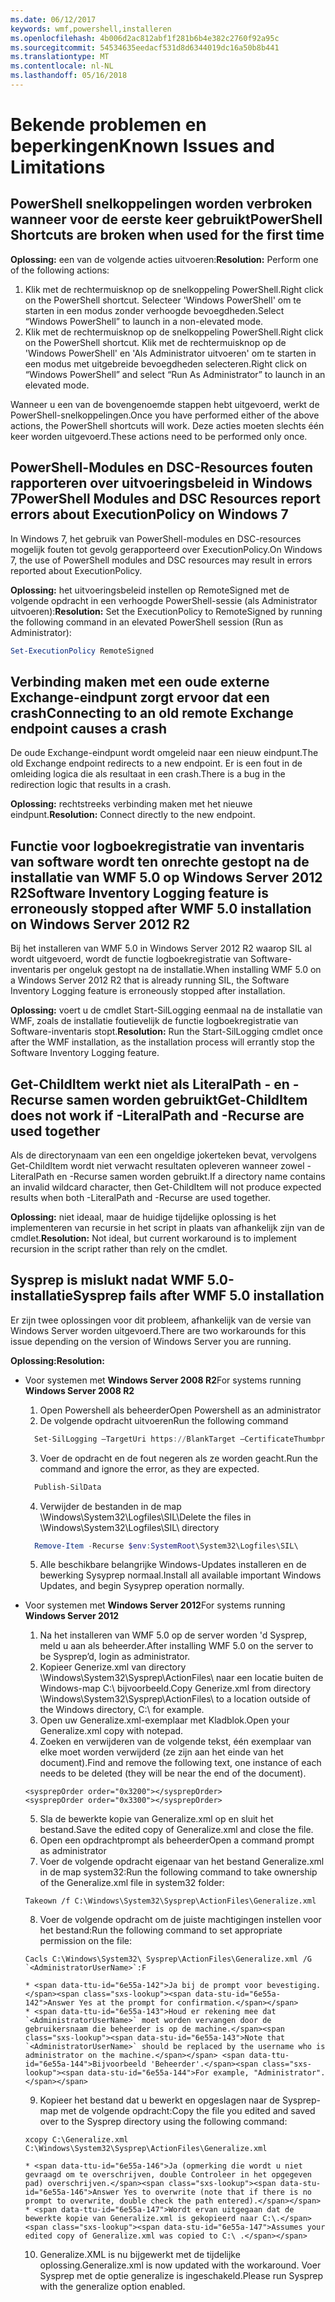 ```yaml
---
ms.date: 06/12/2017
keywords: wmf,powershell,installeren
ms.openlocfilehash: 4b006d2ac812abf1f281b6b4e382c2760f92a95c
ms.sourcegitcommit: 54534635eedacf531d8d6344019dc16a50b8b441
ms.translationtype: MT
ms.contentlocale: nl-NL
ms.lasthandoff: 05/16/2018
---
```

# <a name="known-issues-and-limitations"></a><span data-ttu-id="6e55a-102">Bekende problemen en beperkingen</span><span class="sxs-lookup"><span data-stu-id="6e55a-102">Known Issues and Limitations</span></span>

<a name="powershell-shortcuts-are-broken-when-used-for-the-first-time"></a><span data-ttu-id="6e55a-103">PowerShell snelkoppelingen worden verbroken wanneer voor de eerste keer gebruikt</span><span class="sxs-lookup"><span data-stu-id="6e55a-103">PowerShell Shortcuts are broken when used for the first time</span></span>
------------------------------------------------------------

<span data-ttu-id="6e55a-104">**Oplossing:** een van de volgende acties uitvoeren:</span><span class="sxs-lookup"><span data-stu-id="6e55a-104">**Resolution:** Perform one of the following actions:</span></span>

1.  <span data-ttu-id="6e55a-105">Klik met de rechtermuisknop op de snelkoppeling PowerShell.</span><span class="sxs-lookup"><span data-stu-id="6e55a-105">Right click on the PowerShell shortcut.</span></span> <span data-ttu-id="6e55a-106">Selecteer 'Windows PowerShell' om te starten in een modus zonder verhoogde bevoegdheden.</span><span class="sxs-lookup"><span data-stu-id="6e55a-106">Select “Windows PowerShell” to launch in a non-elevated mode.</span></span>
2.  <span data-ttu-id="6e55a-107">Klik met de rechtermuisknop op de snelkoppeling PowerShell.</span><span class="sxs-lookup"><span data-stu-id="6e55a-107">Right click on the PowerShell shortcut.</span></span> <span data-ttu-id="6e55a-108">Klik met de rechtermuisknop op de 'Windows PowerShell' en 'Als Administrator uitvoeren' om te starten in een modus met uitgebreide bevoegdheden selecteren.</span><span class="sxs-lookup"><span data-stu-id="6e55a-108">Right click on “Windows PowerShell” and select “Run As Administrator” to launch in an elevated mode.</span></span>

<span data-ttu-id="6e55a-109">Wanneer u een van de bovengenoemde stappen hebt uitgevoerd, werkt de PowerShell-snelkoppelingen.</span><span class="sxs-lookup"><span data-stu-id="6e55a-109">Once you have performed either of the above actions, the PowerShell shortcuts will work.</span></span> <span data-ttu-id="6e55a-110">Deze acties moeten slechts één keer worden uitgevoerd.</span><span class="sxs-lookup"><span data-stu-id="6e55a-110">These actions need to be performed only once.</span></span>


<a name="powershell-modules-and-dsc-resources-report-errors-about-executionpolicy-on-windows-7"></a><span data-ttu-id="6e55a-111">PowerShell-Modules en DSC-Resources fouten rapporteren over uitvoeringsbeleid in Windows 7</span><span class="sxs-lookup"><span data-stu-id="6e55a-111">PowerShell Modules and DSC Resources report errors about ExecutionPolicy on Windows 7</span></span>
-------------------------------------------------------------------------------------
<span data-ttu-id="6e55a-112">In Windows 7, het gebruik van PowerShell-modules en DSC-resources mogelijk fouten tot gevolg gerapporteerd over ExecutionPolicy.</span><span class="sxs-lookup"><span data-stu-id="6e55a-112">On Windows 7, the use of PowerShell modules and DSC resources may result in errors reported about ExecutionPolicy.</span></span>

<span data-ttu-id="6e55a-113">**Oplossing:** het uitvoeringsbeleid instellen op RemoteSigned met de volgende opdracht in een verhoogde PowerShell-sessie (als Administrator uitvoeren):</span><span class="sxs-lookup"><span data-stu-id="6e55a-113">**Resolution:** Set the ExecutionPolicy to RemoteSigned by running the following command in an elevated PowerShell session (Run as Administrator):</span></span>

```powershell
Set-ExecutionPolicy RemoteSigned
```

<a name="connecting-to-an-old-remote-exchange-endpoint-causes-a-crash"></a><span data-ttu-id="6e55a-114">Verbinding maken met een oude externe Exchange-eindpunt zorgt ervoor dat een crash</span><span class="sxs-lookup"><span data-stu-id="6e55a-114">Connecting to an old remote Exchange endpoint causes a crash</span></span>
------------------------------------------------------------

<span data-ttu-id="6e55a-115">De oude Exchange-eindpunt wordt omgeleid naar een nieuw eindpunt.</span><span class="sxs-lookup"><span data-stu-id="6e55a-115">The old Exchange endpoint redirects to a new endpoint.</span></span> <span data-ttu-id="6e55a-116">Er is een fout in de omleiding logica die als resultaat in een crash.</span><span class="sxs-lookup"><span data-stu-id="6e55a-116">There is a bug in the redirection logic that results in a crash.</span></span>

<span data-ttu-id="6e55a-117">**Oplossing:** rechtstreeks verbinding maken met het nieuwe eindpunt.</span><span class="sxs-lookup"><span data-stu-id="6e55a-117">**Resolution:** Connect directly to the new endpoint.</span></span>


<a name="software-inventory-logging-feature-is-erroneously-stopped-after-wmf-50-installation-on-windows-server-2012-r2"></a><span data-ttu-id="6e55a-118">Functie voor logboekregistratie van inventaris van software wordt ten onrechte gestopt na de installatie van WMF 5.0 op Windows Server 2012 R2</span><span class="sxs-lookup"><span data-stu-id="6e55a-118">Software Inventory Logging feature is erroneously stopped after WMF 5.0 installation on Windows Server 2012 R2</span></span>
-------------------------------------------------------------------------------------------------------------

<span data-ttu-id="6e55a-119">Bij het installeren van WMF 5.0 in Windows Server 2012 R2 waarop SIL al wordt uitgevoerd, wordt de functie logboekregistratie van Software-inventaris per ongeluk gestopt na de installatie.</span><span class="sxs-lookup"><span data-stu-id="6e55a-119">When installing WMF 5.0 on a Windows Server 2012 R2 that is already running SIL, the Software Inventory Logging feature is erroneously stopped after installation.</span></span>

<span data-ttu-id="6e55a-120">**Oplossing:** voert u de cmdlet Start-SilLogging eenmaal na de installatie van WMF, zoals de installatie foutievelijk de functie logboekregistratie van Software-inventaris stopt.</span><span class="sxs-lookup"><span data-stu-id="6e55a-120">**Resolution:** Run the Start-SilLogging cmdlet once after the WMF installation, as the installation process will errantly stop the Software Inventory Logging feature.</span></span>

<a name="get-childitem-does-not-work-if--literalpath-and--recurse-are-used-together"></a><span data-ttu-id="6e55a-121">Get-ChildItem werkt niet als LiteralPath - en - Recurse samen worden gebruikt</span><span class="sxs-lookup"><span data-stu-id="6e55a-121">Get-ChildItem does not work if -LiteralPath and -Recurse are used together</span></span>
--------------------------------------------------------------------------

<span data-ttu-id="6e55a-122">Als de directorynaam van een een ongeldige jokerteken bevat, vervolgens Get-ChildItem wordt niet verwacht resultaten opleveren wanneer zowel - LiteralPath en -Recurse samen worden gebruikt.</span><span class="sxs-lookup"><span data-stu-id="6e55a-122">If a directory name contains an invalid wildcard character, then Get-ChildItem will not produce expected results when both -LiteralPath and -Recurse are used together.</span></span>

<span data-ttu-id="6e55a-123">**Oplossing:** niet ideaal, maar de huidige tijdelijke oplossing is het implementeren van recursie in het script in plaats van afhankelijk zijn van de cmdlet.</span><span class="sxs-lookup"><span data-stu-id="6e55a-123">**Resolution:** Not ideal, but current workaround is to implement recursion in the script rather than rely on the cmdlet.</span></span>


<a name="sysprep-fails-after-wmf-50-installation"></a><span data-ttu-id="6e55a-124">Sysprep is mislukt nadat WMF 5.0-installatie</span><span class="sxs-lookup"><span data-stu-id="6e55a-124">Sysprep fails after WMF 5.0 installation</span></span>
----------------------------------------

<span data-ttu-id="6e55a-125">Er zijn twee oplossingen voor dit probleem, afhankelijk van de versie van Windows Server worden uitgevoerd.</span><span class="sxs-lookup"><span data-stu-id="6e55a-125">There are two workarounds for this issue depending on the version of Windows Server you are running.</span></span>

<span data-ttu-id="6e55a-126">**Oplossing:**</span><span class="sxs-lookup"><span data-stu-id="6e55a-126">**Resolution:**</span></span>
- <span data-ttu-id="6e55a-127">Voor systemen met **Windows Server 2008 R2**</span><span class="sxs-lookup"><span data-stu-id="6e55a-127">For systems running **Windows Server 2008 R2**</span></span>
  1. <span data-ttu-id="6e55a-128">Open Powershell als beheerder</span><span class="sxs-lookup"><span data-stu-id="6e55a-128">Open Powershell as an administrator</span></span>
  2. <span data-ttu-id="6e55a-129">De volgende opdracht uitvoeren</span><span class="sxs-lookup"><span data-stu-id="6e55a-129">Run the following command</span></span>

  ```powershell
    Set-SilLogging –TargetUri https://BlankTarget –CertificateThumbprint 0123456789
  ```
  3. <span data-ttu-id="6e55a-130">Voer de opdracht en de fout negeren als ze worden geacht.</span><span class="sxs-lookup"><span data-stu-id="6e55a-130">Run the command and ignore the error, as they are expected.</span></span>

  ```powershell
    Publish-SilData
   ```
  4. <span data-ttu-id="6e55a-131">Verwijder de bestanden in de map \Windows\System32\Logfiles\SIL\\</span><span class="sxs-lookup"><span data-stu-id="6e55a-131">Delete the files in  \Windows\System32\Logfiles\SIL\ directory</span></span>

  ```powershell
    Remove-Item -Recurse $env:SystemRoot\System32\Logfiles\SIL\
  ```
  5. <span data-ttu-id="6e55a-132">Alle beschikbare belangrijke Windows-Updates installeren en de bewerking Sysyprep normaal.</span><span class="sxs-lookup"><span data-stu-id="6e55a-132">Install all available important Windows Updates, and begin Sysyprep operation normally.</span></span>

- <span data-ttu-id="6e55a-133">Voor systemen met **Windows Server 2012**</span><span class="sxs-lookup"><span data-stu-id="6e55a-133">For systems running **Windows Server 2012**</span></span>
  1.    <span data-ttu-id="6e55a-134">Na het installeren van WMF 5.0 op de server worden 'd Sysprep, meld u aan als beheerder.</span><span class="sxs-lookup"><span data-stu-id="6e55a-134">After installing WMF 5.0 on the server to be Sysprep’d, login as administrator.</span></span>
  2.    <span data-ttu-id="6e55a-135">Kopieer Generize.xml van directory \Windows\System32\Sysprep\ActionFiles\ naar een locatie buiten de Windows-map C:\ bijvoorbeeld.</span><span class="sxs-lookup"><span data-stu-id="6e55a-135">Copy Generize.xml from directory \Windows\System32\Sysprep\ActionFiles\ to a location outside of the Windows directory, C:\ for example.</span></span>
  3.    <span data-ttu-id="6e55a-136">Open uw Generalize.xml-exemplaar met Kladblok.</span><span class="sxs-lookup"><span data-stu-id="6e55a-136">Open your Generalize.xml copy with notepad.</span></span>
  4.    <span data-ttu-id="6e55a-137">Zoeken en verwijderen van de volgende tekst, één exemplaar van elke moet worden verwijderd (ze zijn aan het einde van het document).</span><span class="sxs-lookup"><span data-stu-id="6e55a-137">Find and remove the following text, one instance of each needs to be deleted (they will be near the end of the document).</span></span>

    ```
    <sysprepOrder order="0x3200"></sysprepOrder>
    <sysprepOrder order="0x3300"></sysprepOrder>
    ```

  5.    <span data-ttu-id="6e55a-138">Sla de bewerkte kopie van Generalize.xml op en sluit het bestand.</span><span class="sxs-lookup"><span data-stu-id="6e55a-138">Save the edited copy of Generalize.xml and close the file.</span></span>
  6.    <span data-ttu-id="6e55a-139">Open een opdrachtprompt als beheerder</span><span class="sxs-lookup"><span data-stu-id="6e55a-139">Open a command prompt as administrator</span></span>
  7.    <span data-ttu-id="6e55a-140">Voer de volgende opdracht eigenaar van het bestand Generalize.xml in de map system32:</span><span class="sxs-lookup"><span data-stu-id="6e55a-140">Run the following command to take ownership of the Generalize.xml file in system32 folder:</span></span>

    ```
    Takeown /f C:\Windows\System32\Sysprep\ActionFiles\Generalize.xml
    ```

  8.    <span data-ttu-id="6e55a-141">Voer de volgende opdracht om de juiste machtigingen instellen voor het bestand:</span><span class="sxs-lookup"><span data-stu-id="6e55a-141">Run the following command to set appropriate permission on the file:</span></span>

    ```
    Cacls C:\Windows\System32\ Sysprep\ActionFiles\Generalize.xml /G `<AdministratorUserName>`:F
    ```
      * <span data-ttu-id="6e55a-142">Ja bij de prompt voor bevestiging.</span><span class="sxs-lookup"><span data-stu-id="6e55a-142">Answer Yes at the prompt for confirmation.</span></span>
      * <span data-ttu-id="6e55a-143">Houd er rekening mee dat `<AdministratorUserName>` moet worden vervangen door de gebruikersnaam die beheerder is op de machine.</span><span class="sxs-lookup"><span data-stu-id="6e55a-143">Note that `<AdministratorUserName>` should be replaced by the username who is administrator on the machine.</span></span> <span data-ttu-id="6e55a-144">Bijvoorbeeld 'Beheerder'.</span><span class="sxs-lookup"><span data-stu-id="6e55a-144">For example, "Administrator".</span></span>

  9.    <span data-ttu-id="6e55a-145">Kopieer het bestand dat u bewerkt en opgeslagen naar de Sysprep-map met de volgende opdracht:</span><span class="sxs-lookup"><span data-stu-id="6e55a-145">Copy the file you edited and saved over to the Sysprep directory using the following command:</span></span>

    ```
    xcopy C:\Generalize.xml C:\Windows\System32\Sysprep\ActionFiles\Generalize.xml
    ```
      * <span data-ttu-id="6e55a-146">Ja (opmerking die wordt u niet gevraagd om te overschrijven, double Controleer in het opgegeven pad) overschrijven.</span><span class="sxs-lookup"><span data-stu-id="6e55a-146">Answer Yes to overwrite (note that if there is no prompt to overwrite, double check the path entered).</span></span>
      * <span data-ttu-id="6e55a-147">Wordt ervan uitgegaan dat de bewerkte kopie van Generalize.xml is gekopieerd naar C:\.</span><span class="sxs-lookup"><span data-stu-id="6e55a-147">Assumes your edited copy of Generalize.xml was copied to C:\ .</span></span>

  10.   <span data-ttu-id="6e55a-148">Generalize.XML is nu bijgewerkt met de tijdelijke oplossing.</span><span class="sxs-lookup"><span data-stu-id="6e55a-148">Generalize.xml is now updated with the workaround.</span></span> <span data-ttu-id="6e55a-149">Voer Sysprep met de optie generalize is ingeschakeld.</span><span class="sxs-lookup"><span data-stu-id="6e55a-149">Please run Sysprep with the generalize option enabled.</span></span>
